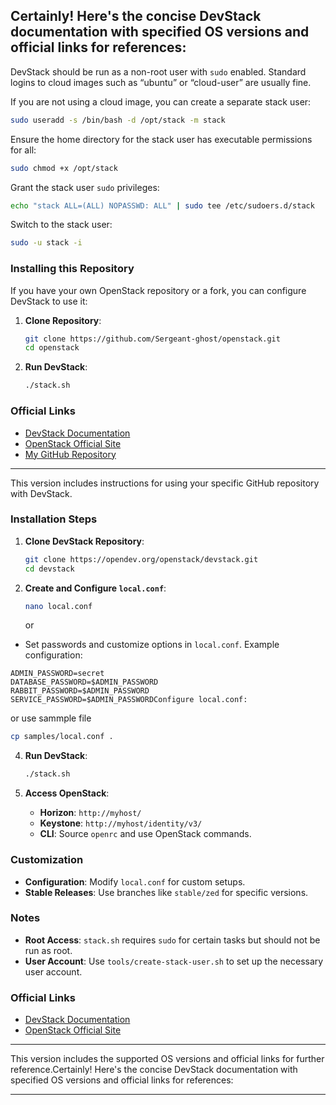 Certainly! Here's the concise DevStack documentation with specified OS versions and official links for references:
---

DevStack should be run as a non-root user with `sudo` enabled. Standard logins to cloud images such as “ubuntu” or “cloud-user” are usually fine.

If you are not using a cloud image, you can create a separate stack user:

```bash
sudo useradd -s /bin/bash -d /opt/stack -m stack
```

Ensure the home directory for the stack user has executable permissions for all:

```bash
sudo chmod +x /opt/stack
```

Grant the stack user `sudo` privileges:

```bash
echo "stack ALL=(ALL) NOPASSWD: ALL" | sudo tee /etc/sudoers.d/stack
```

Switch to the stack user:

```bash
sudo -u stack -i
```



### Installing this Repository

If you have your own OpenStack repository or a fork, you can configure DevStack to use it:

1. **Clone  Repository**:
   ```bash
   git clone https://github.com/Sergeant-ghost/openstack.git
   cd openstack
   ```

2. **Run DevStack**:
   ```bash
   ./stack.sh
   ```

### Official Links

- [DevStack Documentation](https://docs.openstack.org/devstack/latest/)
- [OpenStack Official Site](https://www.openstack.org/)
- [My GitHub Repository](https://github.com/Sergeant-ghost/openstack.git)

---

This version includes instructions for using your specific GitHub repository with DevStack.


### Installation Steps

1. **Clone DevStack Repository**:
   ```bash
   git clone https://opendev.org/openstack/devstack.git
   cd devstack
   ```

2. **Create and Configure `local.conf`**:
   ```bash
   nano local.conf
   ```
   or
- Set passwords and customize options in `local.conf`.
Example configuration:
```[[local|localrc]]
ADMIN_PASSWORD=secret
DATABASE_PASSWORD=$ADMIN_PASSWORD
RABBIT_PASSWORD=$ADMIN_PASSWORD
SERVICE_PASSWORD=$ADMIN_PASSWORDConfigure local.conf:
```
or use sammple file  
   ```bash
   cp samples/local.conf .
   ```
4. **Run DevStack**:
   ```bash
   ./stack.sh
   ```

5. **Access OpenStack**:
   - **Horizon**: `http://myhost/`
   - **Keystone**: `http://myhost/identity/v3/`
   - **CLI**: Source `openrc` and use OpenStack commands.

### Customization

- **Configuration**: Modify `local.conf` for custom setups.
- **Stable Releases**: Use branches like `stable/zed` for specific versions.

### Notes

- **Root Access**: `stack.sh` requires `sudo` for certain tasks but should not be run as root.
- **User Account**: Use `tools/create-stack-user.sh` to set up the necessary user account.

### Official Links

- [DevStack Documentation](https://docs.openstack.org/devstack/latest/)
- [OpenStack Official Site](https://www.openstack.org/)

---

This version includes the supported OS versions and official links for further reference.Certainly! Here's the concise DevStack documentation with specified OS versions and official links for references:

---

